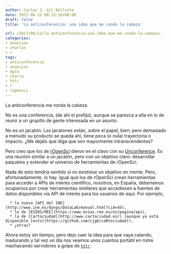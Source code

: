 ```yaml
---
author: Carlos J. Gil Bellosta
date: 2017-06-12 08:13:16+00:00
draft: false
title: 'La anticonferencia: una idea que me ronda la cabeza'

url: /2017/06/12/la-anticonferencia-una-idea-que-me-ronda-la-cabeza/
categories:
- anuncios
- charlas
- r
tags:
- anticonferencia
- anuncios
- apis
- charla
- httr
- r
- ropensci
---
```


La anticonferencia me ronda la cabeza.

No es una conferencia, (de ahí el prefijo), aunque se parezca a ella en lo de reunir a un grupillo de gente interesada en un asunto.

No es un jacatón. Los jacatones están, sobre el papel, bien; pero demasiado a menudo su producto se queda ahí, tiene poca (o nula) trayectoria o impacto. ¿Me dejáis que diga que son mayormente intranscendentes?

Pero creo que los de [rOpenSci](https://ropensci.org/) dieron en el clavo con su [Unconference](http://unconf17.ropensci.org/). Es una reunión similar a un jacatón, pero con un objetivo claro: desarrollar paquetes y extender el universo de herramientas de rOpenSci.

Nada de esto tendría sentido si no existiese un objetivo en mente. Pero, afortunadamente, lo hay. Igual que los de rOpenSci crean herramientas para acceder a APIs de interés científico, nosotros, en España, deberíamos ocuparnos por crear herramientas similares que accediesen a fuentes de datos disponibles vía API de interés para los usuarios _de aquí_. Por ejemplo,



 	  * la nueva [API del INE](http://www.ine.es/dyngs/DataLab/manual.html?cid=45),
 	  * la de [ESIOS/REE](https://www.esios.ree.es/es/pagina/api),
 	  * la de [Cartociudad](http://www.cartociudad.es/) (aunque ya está disponible [esto](https://github.com/cjgb/caRtociudad)),
 	  * ¿otras?

Ahora estoy sin tiempo, pero dejo caer la idea para que vaya calando, madurando y tal vez un día nos veamos unos cuantos portátil en ristre machacando servidores a golpe de [`httr`](https://cran.r-project.org/web/packages/httr/index.html).
